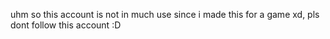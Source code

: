 uhm so this account is not in much use since i made this for a game xd, pls dont follow this account :D 
